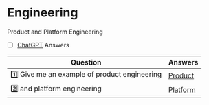 # Engineering

Product and Platform Engineering

- [ ] [ChatGPT](https://chat.openai.com/) Answers

| Question | Answers |
|-|-|
| :one: Give me an example of product engineering | [Product](ChatGPT/product.md) |
| :two: and platform engineering                  | [Platform](ChatGPT/platform.md) |
